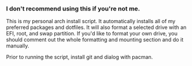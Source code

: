 ### I don't recommend using this if you're not me.

This is my personal arch install script. It automatically installs all of my preferred packages and dotfiles. It will also format a selected drive with an EFI, root, and swap partition. If you'd like to format your own drive, you should comment out the whole formatting and mounting section and do it manually.

Prior to running the script, install git and dialog with pacman.
